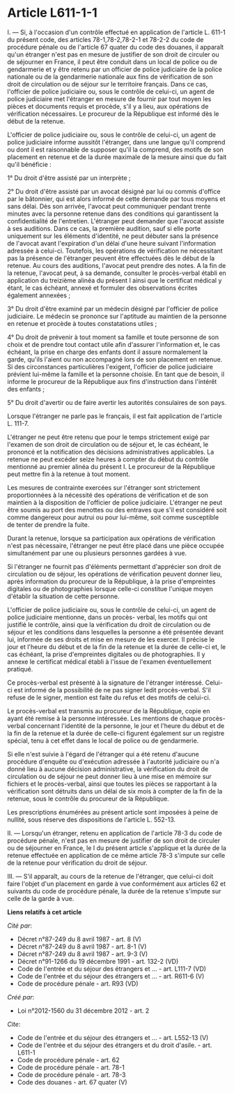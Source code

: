 # Article L611-1-1

I. ― Si, à l'occasion d'un contrôle effectué en application de l'article L. 611-1 du présent code, des articles
78-1,78-2,78-2-1 et 78-2-2 du code de procédure pénale ou de l'article 67 quater du code des douanes, il apparaît qu'un
étranger n'est pas en mesure de justifier de son droit de circuler ou de séjourner en France, il peut être conduit dans un
local de police ou de gendarmerie et y être retenu par un officier de police judiciaire de la police nationale ou de la
gendarmerie nationale aux fins de vérification de son droit de circulation ou de séjour sur le territoire français. Dans ce
cas, l'officier de police judiciaire ou, sous le contrôle de celui-ci, un agent de police judiciaire met l'étranger en mesure
de fournir par tout moyen les pièces et documents requis et procède, s'il y a lieu, aux opérations de vérification
nécessaires. Le procureur de la République est informé dès le début de la retenue. 

L'officier de police judiciaire ou, sous le contrôle de celui-ci, un agent de police judiciaire informe aussitôt l'étranger,
dans une langue qu'il comprend ou dont il est raisonnable de supposer qu'il la comprend, des motifs de son placement en
retenue et de la durée maximale de la mesure ainsi que du fait qu'il bénéficie : 

1° Du droit d'être assisté par un interprète ; 

2° Du droit d'être assisté par un avocat désigné par lui ou commis d'office par le bâtonnier, qui est alors informé de cette
demande par tous moyens et sans délai. Dès son arrivée, l'avocat peut communiquer pendant trente minutes avec la personne
retenue dans des conditions qui garantissent la confidentialité de l'entretien. L'étranger peut demander que l'avocat assiste
à ses auditions. Dans ce cas, la première audition, sauf si elle porte uniquement sur les éléments d'identité, ne peut
débuter sans la présence de l'avocat avant l'expiration d'un délai d'une heure suivant l'information adressée à celui-ci.
Toutefois, les opérations de vérification ne nécessitant pas la présence de l'étranger peuvent être effectuées dès le début
de la retenue. Au cours des auditions, l'avocat peut prendre des notes. A la fin de la retenue, l'avocat peut, à sa demande,
consulter le procès-verbal établi en application du treizième alinéa du présent I ainsi que le certificat médical y étant, le
cas échéant, annexé et formuler des observations écrites également annexées ; 

3° Du droit d'être examiné par un médecin désigné par l'officier de police judiciaire. Le médecin se prononce sur l'aptitude
au maintien de la personne en retenue et procède à toutes constatations utiles ; 

4° Du droit de prévenir à tout moment sa famille et toute personne de son choix et de prendre tout contact utile afin
d'assurer l'information et, le cas échéant, la prise en charge des enfants dont il assure normalement la garde, qu'ils
l'aient ou non accompagné lors de son placement en retenue. Si des circonstances particulières l'exigent, l'officier de
police judiciaire prévient lui-même la famille et la personne choisie. En tant que de besoin, il informe le procureur de la
République aux fins d'instruction dans l'intérêt des enfants ; 

5° Du droit d'avertir ou de faire avertir les autorités consulaires de son pays. 

Lorsque l'étranger ne parle pas le français, il est fait application de l'article L. 111-7. 

L'étranger ne peut être retenu que pour le temps strictement exigé par l'examen de son droit de circulation ou de séjour et,
le cas échéant, le prononcé et la notification des décisions administratives applicables. La retenue ne peut excéder seize
heures à compter du début du contrôle mentionné au premier alinéa du présent I. Le procureur de la République peut mettre fin
à la retenue à tout moment. 

Les mesures de contrainte exercées sur l'étranger sont strictement proportionnées à la nécessité des opérations de
vérification et de son maintien à la disposition de l'officier de police judiciaire. L'étranger ne peut être soumis au port
des menottes ou des entraves que s'il est considéré soit comme dangereux pour autrui ou pour lui-même, soit comme susceptible
de tenter de prendre la fuite. 

Durant la retenue, lorsque sa participation aux opérations de vérification n'est pas nécessaire, l'étranger ne peut être
placé dans une pièce occupée simultanément par une ou plusieurs personnes gardées à vue. 

Si l'étranger ne fournit pas d'éléments permettant d'apprécier son droit de circulation ou de séjour, les opérations de
vérification peuvent donner lieu, après information du procureur de la République, à la prise d'empreintes digitales ou de
photographies lorsque celle-ci constitue l'unique moyen d'établir la situation de cette personne. 

L'officier de police judiciaire ou, sous le contrôle de celui-ci, un agent de police judiciaire mentionne, dans un procès-
verbal, les motifs qui ont justifié le contrôle, ainsi que la vérification du droit de circulation ou de séjour et les
conditions dans lesquelles la personne a été présentée devant lui, informée de ses droits et mise en mesure de les exercer.
Il précise le jour et l'heure du début et de la fin de la retenue et la durée de celle-ci et, le cas échéant, la prise
d'empreintes digitales ou de photographies. Il y annexe le certificat médical établi à l'issue de l'examen éventuellement
pratiqué. 

Ce procès-verbal est présenté à la signature de l'étranger intéressé. Celui-ci est informé de la possibilité de ne pas signer
ledit procès-verbal. S'il refuse de le signer, mention est faite du refus et des motifs de celui-ci. 

Le procès-verbal est transmis au procureur de la République, copie en ayant été remise à la personne intéressée. Les mentions
de chaque procès-verbal concernant l'identité de la personne, le jour et l'heure du début et de la fin de la retenue et la
durée de celle-ci figurent également sur un registre spécial, tenu à cet effet dans le local de police ou de gendarmerie. 

Si elle n'est suivie à l'égard de l'étranger qui a été retenu d'aucune procédure d'enquête ou d'exécution adressée à
l'autorité judiciaire ou n'a donné lieu à aucune décision administrative, la vérification du droit de circulation ou de
séjour ne peut donner lieu à une mise en mémoire sur fichiers et le procès-verbal, ainsi que toutes les pièces se rapportant
à la vérification sont détruits dans un délai de six mois à compter de la fin de la retenue, sous le contrôle du procureur de
la République. 

Les prescriptions énumérées au présent article sont imposées à peine de nullité, sous réserve des dispositions de l'article
L. 552-13. 

II. ― Lorsqu'un étranger, retenu en application de l'article 78-3 du code de procédure pénale, n'est pas en mesure de
justifier de son droit de circuler ou de séjourner en France, le I du présent article s'applique et la durée de la retenue
effectuée en application de ce même article 78-3 s'impute sur celle de la retenue pour vérification du droit de séjour. 

III. ― S'il apparaît, au cours de la retenue de l'étranger, que celui-ci doit faire l'objet d'un placement en garde à vue
conformément aux articles 62 et suivants du code de procédure pénale, la durée de la retenue s'impute sur celle de la garde à
vue.

**Liens relatifs à cet article**

_Cité par_:

  - Décret n°87-249 du 8 avril 1987 - art. 8 (V)
  - Décret n°87-249 du 8 avril 1987 - art. 8-1 (V)
  - Décret n°87-249 du 8 avril 1987 - art. 9-3 (V)
  - Décret n°91-1266 du 19 décembre 1991 - art. 132-2 (VD)
  - Code de l'entrée et du séjour des étrangers et ... - art. L111-7 (VD)
  - Code de l'entrée et du séjour des étrangers et ... - art. R611-6 (V)
  - Code de procédure pénale - art. R93 (VD)

_Créé par_:

  - Loi n°2012-1560 du 31 décembre 2012 - art. 2

_Cite_:

  - Code de l'entrée et du séjour des étrangers et ... - art. L552-13 (V)
  - Code de l'entrée et du séjour des étrangers et du droit d'asile. - art. L611-1
  - Code de procédure pénale - art. 62
  - Code de procédure pénale - art. 78-1
  - Code de procédure pénale - art. 78-3
  - Code des douanes - art. 67 quater (V)
